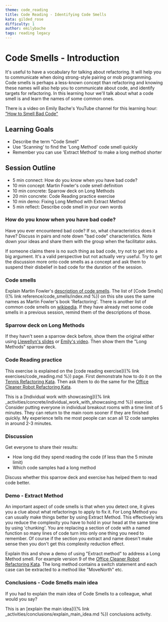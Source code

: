 ```yaml
---
theme: code_reading
title: Code Reading - Identifying Code Smells
kata: gilded_rose
difficulty: 1
author: emilybache
tags: reading legacy
---
```


# Code Smells - Introduction

It's useful to have a vocabulary for talking about refactoring. It will help you to communicate when doing strong-style pairing or mob programming. Code smells is perhaps a less-known concept than refactoring and knowing these names will also help you to communicate about code, and identify targets for refactoring. In this learning hour we'll talk about what a code smell is and learn the names of some common ones. 

There is a video on Emily Bache's YouTube channel for this learning hour: ["How to Smell Bad Code"](https://youtu.be/L-cN7NI-Fes)

## Learning Goals
* Describe the term "Code Smell"
* Use 'Scanning' to find the 'Long Method' code smell quickly
* Remember you can use 'Extract Method' to make a long method shorter

## Session Outline
 
* 5 min connect: How do you know when you have bad code? 
* 10 min concept: Martin Fowler's code smell definition 
* 10 min concrete: Sparrow deck on Long Methods
* 20 min concrete: Code Reading practice exercise
* 10 min demo: Fixing Long Method with Extract Method
* 5 min reflect: Describe code smell in your own words

### How do you know when you have bad code?
Have you ever encountered bad code? If so, what characteristics does it have? Discuss in pairs and note down "bad code" characteristics. Note down your ideas and share them with the group when the facilitator asks.

If someone claims there is no such thing as bad code, try not to get into a big argument. It's a valid perspective but not actually very useful. Try to get the discussion more onto code smells as a concept and ask them to suspend their disbelief in bad code for the duration of the session.

### Code smells
Explain Martin Fowler's [description of code smells](https://www.martinfowler.com/bliki/CodeSmell.html). The list of [Code Smells]({% link reference/code_smells/index.md %}) on this site uses the same names as Martin Fowler's book 'Refactoring'. There is another list of common code smells on [wikipedia](https://en.wikipedia.org/wiki/Code_smell). If they have already met some code smells in a previous session, remind them of the descriptions of those.

### Sparrow deck on Long Methods
If they havn't seen a sparrow deck before, show them the original either using [Llewellyn's slides](https://llewellynfalco.blogspot.com/p/sparrow-decks.html) or [Emily's video](https://youtu.be/tkqZDaw-4E4). Then show them the "Long Methods" sparrow deck.

### Code Reading practice
This exercise is explained on the [code reading exercise]({% link exercises/code_reading.md %}) page. First demonstrate how to do it on the [Tennis Refactoring Kata](https://github.com/emilybache/Tennis-Refactoring-Kata). Then ask them to do the same for the [Office Cleaner Robot Refactoring Kata](https://github.com/sammancoaching/OfficeCleaningRobot-Refactoring-Kata).

This is a [Individual work with showcasing]({% link _activities/concrete/individual_work_with_showcasing.md %}) exercise. Consider putting everyone in individual breakout rooms with a time limit of 5 minutes. They can return to the main room sooner if they are finished quickly. My experience tells me most people can scan all 12 code samples in around 2-3 minutes.

### Discussion
Get everyone to share their results: 

* How long did they spend reading the code (if less than the 5 minute limit) 
* Which code samples had a long method 

Discuss whether this sparrow deck and exercise has helped them to read code better.

### Demo - Extract Method
An important aspect of code smells is that when you detect one, it gives you a clue about what refactorings to apply to fix it. For Long Method you can usually make things better by using Extract Method. This effectively lets you reduce the complexity you have to hold in your head at the same time by using 'chunking'. You are replacing a section of code with a named function so many lines of code turn into only one thing you need to remember. Of course if the section you extract and name doesn't make sense then you don't get this complexity reduction effect.

Explain this and show a demo of using "Extract method" to address a Long Method smell. For example version 9 of the [Office Cleaner Robot Refactoring Kata](https://github.com/sammancoaching/OfficeCleaningRobot-Refactoring-Kata). The long method contains a switch statement and each case can be extracted to a method like "MoveNorth" etc.

### Conclusions - Code Smells main idea
If you had to explain the main idea of Code Smells to a colleague, what would you say?

This is an [explain the main idea]({% link _activities/conclusions/explain_main_idea.md %}) conclusions activity.


